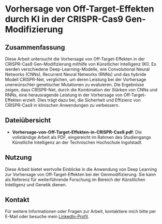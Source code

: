 # Vorhersage von Off-Target-Effekten durch KI in der CRISPR-Cas9 Gen-Modifizierung

## Zusammenfassung

Diese Arbeit untersucht die Vorhersage von Off-Target-Effekten in der CRISPR-Cas9 Gen-Modifizierung mithilfe von Künstlicher Intelligenz (KI). Es werden verschiedene Deep-Learning-Modelle, wie Convolutional Neural Networks (CNNs), Recurrent Neural Networks (RNNs) und das hybride Modell CRISPR-Net, verglichen, um deren Leistung bei der Vorhersage unerwünschter genetischer Mutationen zu evaluieren. Die Ergebnisse zeigen, dass CRISPR-Net, durch die Kombination der Stärken von CNNs und RNNs, eine herausragende Leistung in der Vorhersage von Off-Target-Effekten erzielt. Dies trägt dazu bei, die Sicherheit und Effizienz von CRISPR-Cas9 in klinischen Anwendungen zu verbessern.

## Dateiübersicht

- **Vorhersage-von-Off-Target-Effekten-in-CRISPR-Cas9.pdf**: Die vollständige Arbeit als PDF, eingereicht im Rahmen des Studiengangs Künstliche Intelligenz an der Technischen Hochschule Ingolstadt.

## Nutzung

Diese Arbeit bietet wertvolle Einblicke in die Anwendung von Deep Learning zur Vorhersage von Off-Target-Effekten bei der Genmodifizierung. Sie kann als Referenz für weiterführende Forschung im Bereich der Künstlichen Intelligenz und Genetik dienen.

## Kontakt

Für weitere Informationen oder Fragen zur Arbeit, kontaktiere mich bitte per E-Mail oder besuche mein [LinkedIn-Profil](https://www.linkedin.com/in/robert-kessler-69b496208/).
